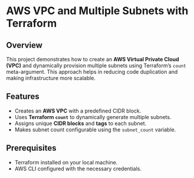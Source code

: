 # AWS VPC and Multiple Subnets with Terraform  

## Overview  

This project demonstrates how to create an **AWS Virtual Private Cloud (VPC)** and dynamically provision multiple subnets using Terraform’s `count` meta-argument. This approach helps in reducing code duplication and making infrastructure more scalable.  

## Features  

- Creates an **AWS VPC** with a predefined CIDR block.  
- Uses **Terraform `count`** to dynamically generate multiple subnets.  
- Assigns unique **CIDR blocks** and **tags** to each subnet.  
- Makes subnet count configurable using the `subnet_count` variable.  

## Prerequisites  

- Terraform installed on your local machine.  
- AWS CLI configured with the necessary credentials.  



